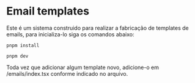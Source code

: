 # Email templates
Este é um sistema construido para realizar a fabricação de templates de emails, para inicializa-lo siga os comandos abaixo:
```
pnpm install
```
```
pnpm dev
```

Toda vez que adicionar algum template novo, adicione-o em /emails/index.tsx conforme indicado no arquivo.
